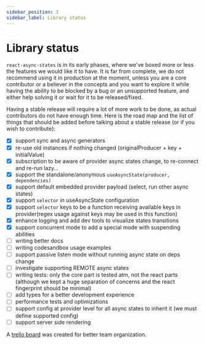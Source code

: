```yaml
---
sidebar_position: 3
sidebar_label: Library status
---
```


# Library status
`react-async-states` is in its early phases, where we've boxed more or less the features we would like it to have.
It is far from complete, we do not recommend using it in production at the moment, unless
you are a core contributor or a believer in the concepts and you want to explore it while having the ability to be
blocked by a bug or an unsupported feature, and either help solving it or wait for it to be released/fixed.

Having a stable release will require a lot of more work to be done, as actual contributors do not have enough time.
Here is the road map and the list of things that should be added before talking about a stable release (or if you wish to contribute):

- [x] support sync and async generators
- [x] re-use old instances if nothing changed (originalProducer + key + initialValue)
- [x] subscription to be aware of provider async states change, to re-connect and re-run lazy...
- [x] support the standalone/anonymous `useAsyncState(producer, dependencies)`
- [x] support default embedded provider payload (select, run other async states)
- [x] support `selector` in useAsyncState configuration
- [x] support `selector` keys to be a function receiving available keys in provider(regex usage against keys may be used in this function)
- [x] enhance logging and add dev tools to visualize states transitions
- [x] support concurrent mode to add a special mode with suspending abilities
- [ ] writing better docs
- [ ] writing codesandbox usage examples
- [ ] support passive listen mode without running async state on deps change
- [ ] investigate supporting REMOTE async states
- [ ] writing tests: only the core part is tested atm, not the react parts (although we kept a huge separation of concerns and the react fingerprint should be minimal)
- [ ] add types for a better development experience
- [ ] performance tests and optimizations
- [ ] support config at provider level for all async states to inherit it (we must define supported config)
- [ ] support server side rendering

A [trello board](https://trello.com/b/Xx23e0Dc/react-async-states) was created for better team organization.

